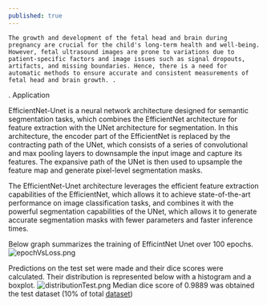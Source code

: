 ```yaml
---
published: true
---
```



	The growth and development of the fetal head and brain during pregnancy are crucial for the child's long-term health and well-being. However, fetal ultrasound images are prone to variations due to patient-specific factors and image issues such as signal dropouts, artifacts, and missing boundaries. Hence, there is a need for automatic methods to ensure accurate and consistent measurements of fetal head and brain growth. . 
.
Application 

<script type="module" src="https://gradio.s3-us-west-2.amazonaws.com/3.27.0/gradio.js"></script>
<gradio-app src="https://aaylmao-hc-prediction.hf.space"></gradio-app>

EfficientNet-Unet is a neural network architecture designed for semantic segmentation tasks, which combines the EfficientNet architecture for feature extraction with the UNet architecture for segmentation. In this architecture, the encoder part of the EfficientNet is replaced by the contracting path of the UNet, which consists of a series of convolutional and max pooling layers to downsample the input image and capture its features. The expansive path of the UNet is then used to upsample the feature map and generate pixel-level segmentation masks.

The EfficientNet-Unet architecture leverages the efficient feature extraction capabilities of the EfficientNet, which allows it to achieve state-of-the-art performance on image classification tasks, and combines it with the powerful segmentation capabilities of the UNet, which allows it to generate accurate segmentation masks with fewer parameters and faster inference times.

Below graph summarizes the training of EfficintNet Unet over 100 epochs.  
![epochVsLoss.png]({{site.baseurl}}/_posts/epochVsLoss.png)

Predictions on the test set were made and their dice scores were calculated. Their distribution is represented below with a histogram and a boxplot.
![distributionTest.png]({{site.baseurl}}/_posts/distributionTest.png)
Median dice score of 0.9889 was obtained the test dataset (10% of total [dataset](https://zenodo.org/record/1322001))
